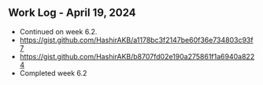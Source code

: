 ## Work Log - April 19, 2024

- Continued on week 6.2.
- https://gist.github.com/HashirAKB/a1178bc3f2147be60f36e734803c93f7
- https://gist.github.com/HashirAKB/b8707fd02e190a275861f1a6940a8224
- Completed week 6.2